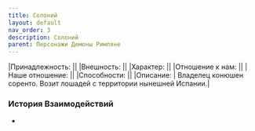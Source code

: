 ```yaml
---
title: Солоний
layout: default
nav_order: 3
description: Солоний
parent: Персонажи Демоны Римляне
---
```


|Принадлежность: ||
|Внешность: ||
|Характер: ||
|Отношение к нам: ||
|Наше отношение: ||
|Способности: ||
|Описание: | Владелец конюшен соренто. Возит лошадей с территории нынешней Испании.|

### История Взаимодействий
- 

